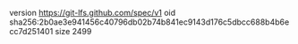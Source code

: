 version https://git-lfs.github.com/spec/v1
oid sha256:2b0ae3e941456c40796db02b74b841ec9143d176c5dbcc688b4b6ecc7d251401
size 2499
